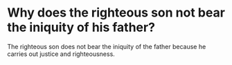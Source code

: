 # Why does the righteous son not bear the iniquity of his father?

The righteous son does not bear the iniquity of the father because he carries out justice and righteousness.
